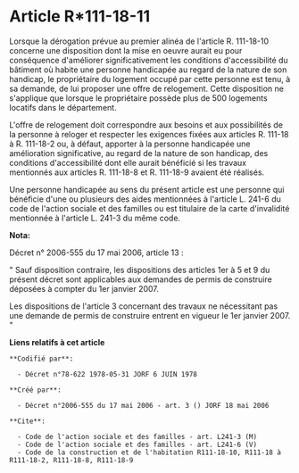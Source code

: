 # Article R*111-18-11

Lorsque la dérogation prévue au premier alinéa de l'article R. 111-18-10 concerne une disposition dont la mise en oeuvre
aurait eu pour conséquence d'améliorer significativement les conditions d'accessibilité du bâtiment où habite une personne
handicapée au regard de la nature de son handicap, le propriétaire du logement occupé par cette personne est tenu, à sa
demande, de lui proposer une offre de relogement. Cette disposition ne s'applique que lorsque le propriétaire possède plus de
500 logements locatifs dans le département.

L'offre de relogement doit correspondre aux besoins et aux possibilités de la personne à reloger et respecter les exigences
fixées aux articles R. 111-18 à R. 111-18-2 ou, à défaut, apporter à la personne handicapée une amélioration significative,
au regard de la nature de son handicap, des conditions d'accessibilité dont elle aurait bénéficié si les travaux mentionnés
aux articles R. 111-18-8 et R. 111-18-9 avaient été réalisés.

Une personne handicapée au sens du présent article est une personne qui bénéficie d'une ou plusieurs des aides mentionnées à
l'article L. 241-6 du code de l'action sociale et des familles ou est titulaire de la carte d'invalidité mentionnée à
l'article L. 241-3 du même code.

**Nota:**

Décret n° 2006-555 du 17 mai 2006, article 13 : 

" Sauf disposition contraire, les dispositions des articles 1er à 5 et 9 du présent décret sont applicables aux demandes de
permis de construire déposées à compter du 1er janvier 2007. 

Les dispositions de l'article 3 concernant des travaux ne nécessitant pas une demande de permis de construire entrent en
vigueur le 1er janvier 2007. "

**Liens relatifs à cet article**

	**Codifié par**:

	  - Décret n°78-622 1978-05-31 JORF 6 JUIN 1978

	**Créé par**:

	  - Décret n°2006-555 du 17 mai 2006 - art. 3 () JORF 18 mai 2006

	**Cite**:

	  - Code de l'action sociale et des familles - art. L241-3 (M)
	  - Code de l'action sociale et des familles - art. L241-6 (V)
	  - Code de la construction et de l'habitation R111-18-10, R111-18 à R111-18-2, R111-18-8, R111-18-9
